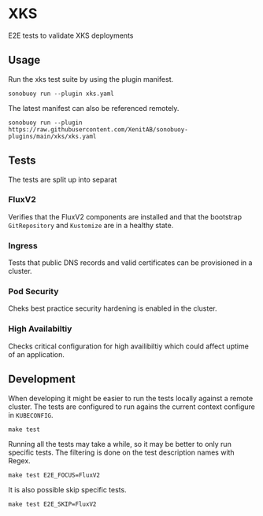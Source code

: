 # XKS

E2E tests to validate XKS deployments

## Usage

Run the xks test suite by using the plugin manifest.
```shell
sonobuoy run --plugin xks.yaml
```

The latest manifest can also be referenced remotely.
```shell
sonobuoy run --plugin https://raw.githubusercontent.com/XenitAB/sonobuoy-plugins/main/xks/xks.yaml
```

## Tests

The tests are split up into separat

### FluxV2

Verifies that the FluxV2 components are installed and that the bootstrap `GitRepository` and `Kustomize` are in a healthy state.

### Ingress

Tests that public DNS records and valid certificates can be provisioned in a cluster.

### Pod Security

Cheks best practice security hardening is enabled in the cluster.

### High Availabiltiy

Checks critical configuration for high availibiltiy which could affect uptime of an application.

## Development

When developing it might be easier to run the tests locally against
a remote cluster. The tests are configured to run agains the current
context configure in `KUBECONFIG`.
```shell
make test
```

Running all the tests may take a while, so it may be better to only
run specific tests. The filtering is done on the test description
names with Regex.
```
make test E2E_FOCUS=FluxV2
```


It is also possible skip specific tests.
```shell
make test E2E_SKIP=FluxV2
```
